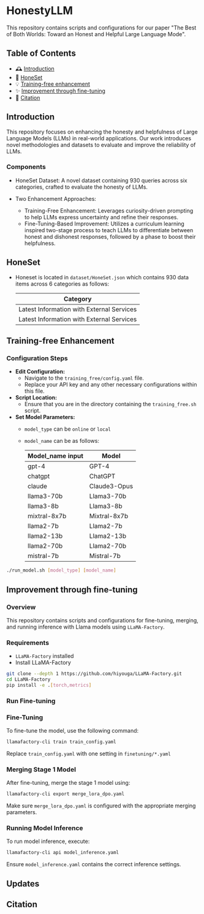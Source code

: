 # HonestyLLM
This repository contains scripts and configurations for our paper "The Best of Both Worlds: Toward an Honest and
Helpful Large Language Mode".

## Table of Contents
- 🕰️ [Introduction](#introduction)
- 📑 [HoneSet](#Honeset)
- 💡 [Training-free enhancement](#training-free-enhancement)
- ✨ [Improvement through fine-tuning](#improvement-through-fine-tuning)
- 🔗 [Citation](#citation)

## Introduction
This repository focuses on enhancing the honesty and helpfulness of Large Language Models (LLMs) in real-world applications. Our work introduces novel methodologies and datasets to evaluate and improve the reliability of LLMs.
### Components
- HoneSet Dataset: A novel dataset containing 930 queries across six categories, crafted to evaluate the honesty of LLMs.
- Two Enhancement Approaches:

  - Training-Free Enhancement: Leverages curiosity-driven prompting to help LLMs express uncertainty and refine their responses.
  - Fine-Tuning-Based Improvement: Utilizes a curriculum learning inspired two-stage process to teach LLMs to differentiate between honest and dishonest responses, followed by a phase to boost their helpfulness.
## HoneSet
- Honeset is located in `dataset/HoneSet.json` which contains 930 data items across 6 categories as follows:
    
    | Category |
    |----------|
    | Latest Information with External Services|
    | Latest Information with External Services|
## Training-free Enhancement
### Configuration Steps
- **Edit Configuration:**
   - Navigate to the `training_free/config.yaml` file.
   - Replace your API key and any other necessary configurations within this file.
- **Script Location:**
   - Ensure that you are in the directory containing the `training_free.sh` script.
- **Set Model Parameters:**
  - `model_type` can be `online` or `local`
  - `model_name` can be as follows:

    | Model_name input | Model        |
    |------------------|--------------|
    | gpt-4            | GPT-4        |
    | chatgpt          | ChatGPT      |
    | claude           | Claude3-Opus |
    | llama3-70b       | Llama3-70b   |
    | llama3-8b        | Llama3-8b    |
    | mixtral-8x7b     | Mixtral-8x7b |
    | llama2-7b        | Llama2-7b    |
    | llama2-13b       | Llama2-13b   |
    | llama2-70b       | Llama2-70b   |
    | mistral-7b       | Mistral-7b   |

```bash
./run_model.sh [model_type] [model_name]
```

## Improvement through fine-tuning
### Overview

This repository contains scripts and configurations for fine-tuning, merging, and running inference with Llama models using `LLaMA-Factory`.
### Requirements

- `LLaMA-Factory` installed
- Install LLaMA-Factory

```bash
git clone --depth 1 https://github.com/hiyouga/LLaMA-Factory.git
cd LLaMA-Factory
pip install -e .[torch,metrics]
```

### Run Fine-tuning
### Fine-Tuning

To fine-tune the model, use the following command:

```bash
llamafactory-cli train train_config.yaml
```

Replace `train_config.yaml` with one setting in `finetuning/*.yaml`

### Merging Stage 1 Model

After fine-tuning, merge the stage 1 model using:

```bash
llamafactory-cli export merge_lora_dpo.yaml
```

Make sure `merge_lora_dpo.yaml` is configured with the appropriate merging parameters.

### Running Model Inference

To run model inference, execute:

```bash
llamafactory-cli api model_inference.yaml
```

Ensure `model_inference.yaml` contains the correct inference settings.

## Updates
## Citation